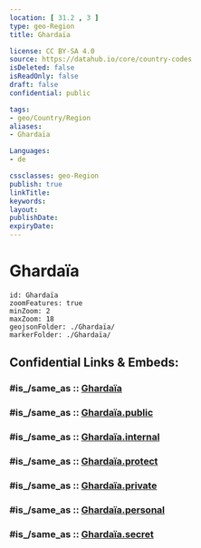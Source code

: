 ```yaml
---
location: [ 31.2 , 3 ] 
type: geo-Region
title: Ghardaïa

license: CC BY-SA 4.0
source: https://datahub.io/core/country-codes
isDeleted: false
isReadOnly: false
draft: false
confidential: public

tags:
- geo/Country/Region
aliases:
- Ghardaïa

Languages:
- de

cssclasses: geo-Region
publish: true
linkTitle: 
keywords: 
layout: 
publishDate: 
expiryDate: 
---
```


# Ghardaïa

```leaflet
id: Ghardaïa
zoomFeatures: true 
minZoom: 2 
maxZoom: 18
geojsonFolder: ./Ghardaïa/
markerFolder: ./Ghardaïa/
```


## Confidential Links & Embeds: 

### #is_/same_as :: [Ghardaïa](/_Standards/Earth/Continent/Africa/Africa~North/Algeria/provinces~Algeria/Ghardaïa.md) 

### #is_/same_as :: [Ghardaïa.public](/_public/Earth/Continent/Africa/Africa~North/Algeria/provinces~Algeria/Ghardaïa.public.md) 

### #is_/same_as :: [Ghardaïa.internal](/_internal/Earth/Continent/Africa/Africa~North/Algeria/provinces~Algeria/Ghardaïa.internal.md) 

### #is_/same_as :: [Ghardaïa.protect](/_protect/Earth/Continent/Africa/Africa~North/Algeria/provinces~Algeria/Ghardaïa.protect.md) 

### #is_/same_as :: [Ghardaïa.private](/_private/Earth/Continent/Africa/Africa~North/Algeria/provinces~Algeria/Ghardaïa.private.md) 

### #is_/same_as :: [Ghardaïa.personal](/_personal/Earth/Continent/Africa/Africa~North/Algeria/provinces~Algeria/Ghardaïa.personal.md) 

### #is_/same_as :: [Ghardaïa.secret](/_secret/Earth/Continent/Africa/Africa~North/Algeria/provinces~Algeria/Ghardaïa.secret.md)

